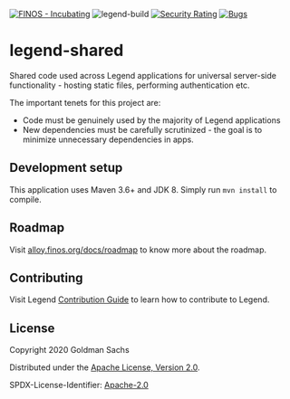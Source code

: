 [![FINOS - Incubating](https://cdn.jsdelivr.net/gh/finos/contrib-toolbox@master/images/badge-incubating.svg)](https://finosfoundation.atlassian.net/wiki/display/FINOS/Incubating)
![legend-build](https://github.com/finos/legend-shared/workflows/legend-build/badge.svg)
[![Security Rating](https://sonarcloud.io/api/project_badges/measure?project=legend-shared&metric=security_rating&token=4c3f5479f7a32d754c947207987569fc14c7bba9)](https://sonarcloud.io/dashboard?id=legend-shared)
[![Bugs](https://sonarcloud.io/api/project_badges/measure?project=legend-shared&metric=bugs&token=4c3f5479f7a32d754c947207987569fc14c7bba9)](https://sonarcloud.io/dashboard?id=legend-shared)

# legend-shared

Shared code used across Legend applications for universal server-side functionality - hosting static files, performing authentication etc.

The important tenets for this project are:
* Code must be genuinely used by the majority of Legend applications
* New dependencies must be carefully scrutinized - the goal is to minimize unnecessary dependencies in apps.

## Development setup

This application uses Maven 3.6+ and JDK 8. Simply run `mvn install` to compile.

## Roadmap

Visit [alloy.finos.org/docs/roadmap](https://alloy.finos.org/docs/roadmap) to know more about the roadmap.

## Contributing

Visit Legend [Contribution Guide](https://github.com/finos/legend/blob/master/CONTRIBUTING.md) to learn how to contribute to Legend.


## License

Copyright 2020 Goldman Sachs

Distributed under the [Apache License, Version 2.0](http://www.apache.org/licenses/LICENSE-2.0).

SPDX-License-Identifier: [Apache-2.0](https://spdx.org/licenses/Apache-2.0)
